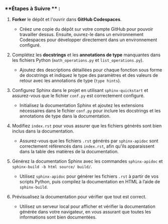

### **Étapes à Suivre ** :

1. **Forker** le dépôt et l'ouvrir dans **GitHub Codespaces**.
   - Créez une copie du dépôt sur votre compte GitHub pour pouvoir travailler dessus. Ensuite, ouvrez-le dans un environnement Codespaces pour développer directement dans un environnement configuré.

2. Complétez les **docstrings** et les **annotations de type** manquantes dans les fichiers Python (`math_operations.py` et `list_operations.py`).
   - Ajoutez des descriptions détaillées pour chaque fonction sous forme de docstrings et indiquez le type des paramètres et des valeurs de retour avec les annotations de type (`type hints`).

3. Configurez Sphinx dans le projet en utilisant `sphinx-quickstart` et assurez-vous que le fichier `conf.py` est correctement configuré.
   - Initialisez la documentation Sphinx et ajoutez les extensions nécessaires dans le fichier `conf.py` pour inclure les docstrings et les annotations de type dans la documentation.

4. Modifiez `index.rst` pour vous assurer que les fichiers générés sont bien inclus dans la documentation.
   - Assurez-vous que les fichiers `.rst` générés par `sphinx-apidoc` sont correctement référencés dans `index.rst`, afin qu'ils apparaissent dans la table des matières de la documentation.

5. Générez la documentation Sphinx avec les commandes `sphinx-apidoc` et `sphinx-build -b html source/ build/`.
   - Utilisez `sphinx-apidoc` pour générer les fichiers `.rst` à partir de vos scripts Python, puis compilez la documentation en HTML à l’aide de `sphinx-build`.

6. Prévisualisez la documentation pour vérifier que tout est correct.
   - Utilisez un serveur local pour afficher et vérifier la documentation générée dans votre navigateur, en vous assurant que toutes les informations sont bien documentées.

